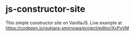 # js-constructor-site

This simple constructor site on VanillaJS.
Live example at https://codepen.io/gulnara-smirnowa/project/editor/XxPxVM
